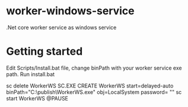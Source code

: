 # worker-windows-service
.Net core worker service as windows service

# Getting started
Edit Scripts/Install.bat file, change binPath with your worker service exe path.
Run install.bat

sc delete WorkerWS
SC.EXE CREATE WorkerWS start=delayed-auto binPath="‪C:\publish\WorkerWS.exe" obj=LocalSystem password= ""
sc start WorkerWS
@PAUSE
